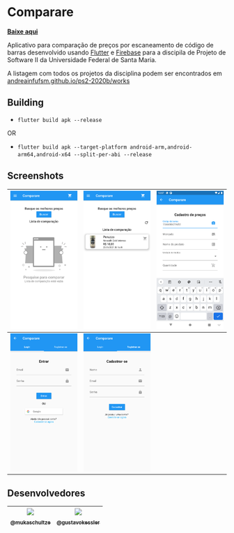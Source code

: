 # Comparare

**[Baixe aqui](https://github.com/mukaschultze/comparare/releases/latest)**

Aplicativo para comparação de preços por escaneamento de código de barras desenvolvido usando [Flutter](https://flutter.dev/) e [Firebase](https://firebase.google.com/) para a discipila de Projeto de Software II da Universidade Federal de Santa Maria.

A listagem com todos os projetos da disciplina podem ser encontrados em [andreainfufsm.github.io/ps2-2020b/works](https://andreainfufsm.github.io/ps2-2020b/works)

## Building

- `flutter build apk --release`

OR

- `flutter build apk --target-platform android-arm,android-arm64,android-x64 --split-per-abi --release`

## Screenshots

| ![Pagina inicial](screenshots/screenshot_00.png) | ![Busca de produtos](screenshots/screenshot_01.png) | ![Adição de produtos](screenshots/screenshot_02.png) |
| ------------------------------------------------ | --------------------------------------------------- | ---------------------------------------------------- |
| ![Login](screenshots/screenshot_03.png)          | ![Registro](screenshots/screenshot_04.png)          |

## Desenvolvedores

| [<img src="https://github.com/mukaschultze.png?size=115" width=115><br><sub>@mukaschultze</sub>](https://github.com/mukaschultze) | [<img src="https://github.com/gustavokessler.png?size=115" width=115><br><sub>@gustavokessler</sub>](https://github.com/gustavokessler) |
| :-------------------------------------------------------------------------------------------------------------------------------: | --------------------------------------------------------------------------------------------------------------------------------------- |
